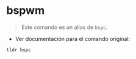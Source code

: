 # bspwm

> Este comando es un alias de `bspc`.

- Ver documentación para el comando original:

`tldr bspc`
